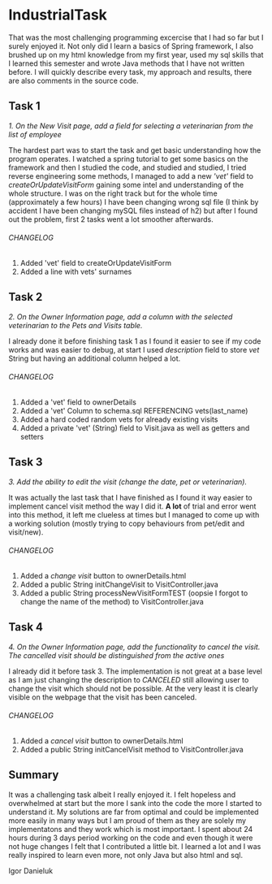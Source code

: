 # IndustrialTask
That was the most challenging programming excercise that I had so far but I surely enjoyed it. Not only did I learn a basics of Spring framework, I also brushed up on my html knowledge from my first year, used my sql skills that I learned this semester and wrote Java methods that I have not written before. I will quickly describe every task, my approach and results, there are also comments in the source code.

## Task 1

*1.	On the New Visit page, add a field for selecting a veterinarian from the list of employee*

The hardest part was to start the task and get basic understanding how the program operates. I watched a spring tutorial to get some basics on the framework and then I studied the code, and studied and studied, I tried reverse engineering some methods, I managed to add a new *'vet'* field to *createOrUpdateVisitForm* gaining some intel and understanding of the whole structure.
I was on the right track but for the whole time (approximately a few hours) I have been changing wrong sql file (I think by accident I have been changing mySQL files instead of h2) but after I found out the problem, first 2 tasks went a lot smoother afterwards. 

###### CHANGELOG

1. Added 'vet' field to createOrUpdateVisitForm
2. Added a line with vets' surnames

## Task 2

*2.	On the Owner Information page, add a column with the selected veterinarian to the Pets and Visits table.*

I already done it before finishing task 1 as I found it easier to see if my code works and was easier to debug, at start I used *description* field to store *vet* String but having an additional column helped a lot.

###### CHANGELOG

1. Added a 'vet' field to ownerDetails
2. Added a 'vet' Column to schema.sql REFERENCING vets(last_name)
3. Added a hard coded random vets for already existing visits
4. Added a private 'vet' (String) field to Visit.java as well as getters and setters


## Task 3

*3.	Add the ability to edit the visit (change the date, pet or veterinarian).*

It was actually the last task that I have finished as I found it way easier to implement cancel visit method the way I did it. **A lot** of trial and error went into this method, it left me clueless at times but I managed to come up with a working solution (mostly trying to copy behaviours from pet/edit and visit/new).


###### CHANGELOG

1. Added a *change visit* button to ownerDetails.html
2. Added a public String initChangeVisit to VisitController.java
3. Added a public String processNewVisitFormTEST (oopsie I forgot to change the name of the method) to VisitController.java

## Task 4

*4.	On the Owner Information page, add the functionality to cancel the visit. The cancelled visit should be distinguished from the active ones*

I already did it before task 3. The implementation is not great at a base level as I am just changing the description to *CANCELED* still allowing user to change the visit which should not be possible. At the very least it is clearly visible on the webpage that the visit has been canceled.

###### CHANGELOG
1. Added a *cancel visit* button to ownerDetails.html
2. Added a public String initCancelVisit method to VisitController.java


## Summary

It was a challenging task albeit I really enjoyed it. I felt hopeless and overwhelmed at start but the more I sank into the code the more I started to understand it. My solutions are far from optimal and could be implemented more easily in many ways but I am proud of them as they are solely my implementatons and they work which is most important. I spent about 24 hours during 3 days period working on the code and even though it were not huge changes I felt that I contributed a little bit. I learned a lot and I was really inspired to learn even more, not only Java but also html and sql.

Igor Danieluk




















